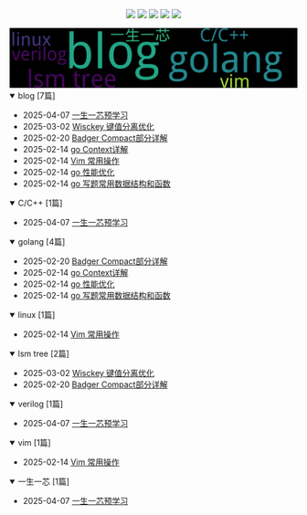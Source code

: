 
<p align='center'>
    <img src="https://badgen.net/github/issues/Zaire404//docs"/>
    <img src="https://badgen.net/badge/last-commit/2025-04-08 08:44:49"/>
    <img src="https://badgen.net/github/forks/Zaire404//docs"/>
    <img src="https://badgen.net/github/stars/Zaire404//docs"/>
    <img src="https://badgen.net/github/watchers/Zaire404//docs"/>
</p>

    
<summary>
    <a href="https://Zaire404.github.io//docs/"><img src="assets/wordcloud.png" title="词云" alt="词云"></a>
</summary>  

<details open>
<summary>blog	[7篇]</summary>

- 2025-04-07 [一生一芯预学习](https://github.com/Zaire404/docs/issues/10) 
- 2025-03-02 [Wisckey 键值分离优化](https://github.com/Zaire404/docs/issues/7) 
- 2025-02-20 [Badger Compact部分详解](https://github.com/Zaire404/docs/issues/6) 
- 2025-02-14 [go Context详解](https://github.com/Zaire404/docs/issues/4) 
- 2025-02-14 [Vim 常用操作](https://github.com/Zaire404/docs/issues/3) 
- 2025-02-14 [go 性能优化](https://github.com/Zaire404/docs/issues/2) 
- 2025-02-14 [go 写题常用数据结构和函数](https://github.com/Zaire404/docs/issues/1) 


</details>
            
<details open>
<summary>C/C++	[1篇]</summary>

- 2025-04-07 [一生一芯预学习](https://github.com/Zaire404/docs/issues/10) 


</details>
            
<details open>
<summary>golang	[4篇]</summary>

- 2025-02-20 [Badger Compact部分详解](https://github.com/Zaire404/docs/issues/6) 
- 2025-02-14 [go Context详解](https://github.com/Zaire404/docs/issues/4) 
- 2025-02-14 [go 性能优化](https://github.com/Zaire404/docs/issues/2) 
- 2025-02-14 [go 写题常用数据结构和函数](https://github.com/Zaire404/docs/issues/1) 


</details>
            
<details open>
<summary>linux	[1篇]</summary>

- 2025-02-14 [Vim 常用操作](https://github.com/Zaire404/docs/issues/3) 


</details>
            
<details open>
<summary>lsm tree	[2篇]</summary>

- 2025-03-02 [Wisckey 键值分离优化](https://github.com/Zaire404/docs/issues/7) 
- 2025-02-20 [Badger Compact部分详解](https://github.com/Zaire404/docs/issues/6) 


</details>
            
<details open>
<summary>verilog	[1篇]</summary>

- 2025-04-07 [一生一芯预学习](https://github.com/Zaire404/docs/issues/10) 


</details>
            
<details open>
<summary>vim	[1篇]</summary>

- 2025-02-14 [Vim 常用操作](https://github.com/Zaire404/docs/issues/3) 


</details>
            
<details open>
<summary>一生一芯	[1篇]</summary>

- 2025-04-07 [一生一芯预学习](https://github.com/Zaire404/docs/issues/10) 


</details>
            